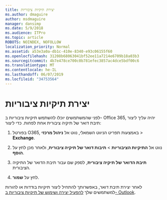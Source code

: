 ```yaml
---
title: יצירת תיקיות ציבוריות
ms.author: dmaguire
author: msdmaguire
manager: dansimp
ms.date: 5/9/2018
ms.audience: ITPro
ms.topic: article
ROBOTS: NOINDEX, NOFOLLOW
localization_priority: Normal
ms.assetid: a53e3a0a-db1c-410e-8340-e93c06155f60
ms.openlocfilehash: 31208b68063041bf52ee11a7214e6709b18a03b3
ms.sourcegitcommit: 4b7e478ce700c0b781efec3857ac4dce5bdf00c6
ms.translationtype: MT
ms.contentlocale: he-IL
ms.lasthandoff: 06/07/2019
ms.locfileid: "34753564"
---
```

# <a name="creating-public-folders"></a>יצירת תיקיות ציבוריות

לפני שהמשתמשים יוכלו להשתמש תיקיות ציבוריות ב- Office 365, יהיה עליך ליצור תיבת דואר של תיקיה ציבורית אחת לפחות. כדי ליצור:
  
1. בפורטל O365, באמצעות תפריט הניווט השמאלי, נווט אל **ניהול מרכזי** \> **Exchange**.
    
2. נווט אל **התיקיות הציבוריות** \> **תיבות דואר של תיקיה ציבורית**, ולאחר מכן לחץ על **הוסף**.
    
3. **תיבת הדואר של תיקיה ציבורית**, לספק שם עבור תיבת הדואר של התיקיה הציבורית.
    
4. לחץ על **שמור**.
    
לאחר יצירת תיבת דואר, באפשרותך להתחיל ליצור תיקיות בודדות או להורות למשתמשים שלך [להפעיל יצירה ושימוש של תיקיות ציבוריות ב- Outlook](https://support.office.com/article/Create-and-share-a-public-folder-in-Outlook-a2835011-d524-4a5c-a207-05c159bb2a97).
  

